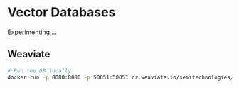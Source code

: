 # Vector Databases

Experimenting ...

## Weaviate

```sh
# Run the DB locally
docker run -p 8080:8080 -p 50051:50051 cr.weaviate.io/semitechnologies/weaviate:1.26.4
```

<!-- 
REFERENCES:
- https://weaviate.io/developers/weaviate/installation/docker-compose
- https://weaviate.io/developers/weaviate/quickstart
-->

<!-- 
TODO:
- Write a basic VectorDB. Insert embedding. Search for embedding.
- Deploy with Contextionary? Deploy with OpenAI? Deploy standalone?
- https://cybernetist.com/2024/01/07/fun-with-embeddings/
- https://github.com/ynqa/wego
-->
